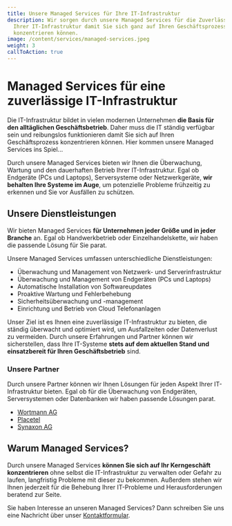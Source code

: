 ```yaml
---
title: Unsere Managed Services für Ihre IT-Infrastruktur
description: Wir sorgen durch unsere Managed Services für die Zuverlässigkeit
  Ihrer IT-Infrastruktur damit Sie sich ganz auf Ihren Geschäftsprozess
  konzentrieren können.
image: /content/services/managed-services.jpeg
weight: 3
callToAction: true
---
```


# Managed Services für eine zuverlässige IT-Infrastruktur
Die IT-Infrastruktur bildet in vielen modernen Unternehmen **die Basis für den alltäglichen Geschäftsbetrieb**. Daher muss die IT ständig verfügbar sein und reibungslos funktionieren damit Sie sich auf Ihren Geschäftsprozess konzentrieren können. Hier kommen unsere Managed Services ins Spiel...

Durch unsere Managed Services bieten wir Ihnen die Überwachung, Wartung und den dauerhaften Betrieb Ihrer IT-Infrastruktur. Egal ob Endgeräte (PCs und Laptops), Serversysteme oder Netzwerkgeräte, **wir behalten Ihre Systeme im Auge**, um potenzielle Probleme frühzeitig zu erkennen und Sie vor Ausfällen zu schützen.

<!-- <div class="bg-white py-24 sm:py-32">
  <div class="mx-auto max-w-7xl px-6 lg:px-8">
    <div class="mx-auto max-w-4xl text-center">
      <h2 class="text-base font-semibold leading-7 text-indigo-600">Managed Service Pakete</h2>
      <p class="mt-2 text-4xl font-bold tracking-tight text-gray-900 sm:text-5xl">Preise für alle Unternehmensgröße</p>
    </div>
    <p class="mx-auto mt-6 max-w-2xl text-center text-lg leading-8 text-gray-600">Distinctio et nulla eum soluta et neque labore quibusdam. Saepe et quasi iusto modi velit ut non voluptas in. Explicabo id ut laborum.</p>
    <div class="isolate mx-auto mt-10 grid max-w-md grid-cols-1 gap-8 lg:mx-0 lg:max-w-none lg:grid-cols-3">
      <div class="rounded-3xl p-8 ring-1 xl:p-10 ring-gray-200">
        <h3 id="tier-freelancer" class="text-lg font-semibold leading-8 text-gray-900">Freelancer</h3>
        <p class="mt-4 text-sm leading-6 text-gray-600">The essentials to provide your best work for clients.</p>
        <p class="mt-6 flex items-baseline gap-x-1">
          <span class="text-xl font-bold tracking-tight text-gray-900">Ab 59,40€ </span>
          <span class="text-sm font-semibold leading-6 text-gray-600">/month</span>
        </p>
        <a href="#" aria-describedby="tier-freelancer" class="mt-6 block rounded-md py-2 px-3 text-center text-sm font-semibold leading-6 focus-visible:outline focus-visible:outline-2 focus-visible:outline-offset-2 bg-indigo-600 text-white shadow-sm hover:bg-indigo-500 focus-visible:outline-indigo-600">Anfrage schicken</a>
        <ul role="list" class="mt-8 space-y-3 text-sm leading-6 xl:mt-10 text-gray-600">
          <li class="flex gap-x-3">
            <svg class="h-6 w-5 flex-none text-indigo-600" viewBox="0 0 20 20" fill="currentColor" aria-hidden="true">
              <path fill-rule="evenodd" d="M16.704 4.153a.75.75 0 01.143 1.052l-8 10.5a.75.75 0 01-1.127.075l-4.5-4.5a.75.75 0 011.06-1.06l3.894 3.893 7.48-9.817a.75.75 0 011.05-.143z" clip-rule="evenodd" />
            </svg>
            Endpoint Monitoring und Patchmanagement
          </li>
          <li class="flex gap-x-3">
            <svg class="h-6 w-5 flex-none text-indigo-600" viewBox="0 0 20 20" fill="currentColor" aria-hidden="true">
              <path fill-rule="evenodd" d="M16.704 4.153a.75.75 0 01.143 1.052l-8 10.5a.75.75 0 01-1.127.075l-4.5-4.5a.75.75 0 011.06-1.06l3.894 3.893 7.48-9.817a.75.75 0 011.05-.143z" clip-rule="evenodd" />
            </svg>
            Managed Endpoint Protection
        </ul>
      </div>
      <div class="rounded-3xl p-8 ring-1 xl:p-10 ring-gray-200">
        <h3 id="tier-startup" class="text-lg font-semibold leading-8 text-gray-900">Startup</h3>
        <p class="mt-4 text-sm leading-6 text-gray-600">A plan that scales with your rapidly growing business.</p>
        <p class="mt-6 flex items-baseline gap-x-1">
          <span class="text-4xl font-bold tracking-tight text-gray-900">$30</span>
          <span class="text-sm font-semibold leading-6 text-gray-600">/month</span>
        </p>
        <a href="#" aria-describedby="tier-startup" class="mt-6 block rounded-md py-2 px-3 text-center text-sm font-semibold leading-6 focus-visible:outline focus-visible:outline-2 focus-visible:outline-offset-2 bg-indigo-600 text-white shadow-sm hover:bg-indigo-500 focus-visible:outline-indigo-600">Buy plan</a>
        <ul role="list" class="mt-8 space-y-3 text-sm leading-6 xl:mt-10 text-gray-600">
          <li class="flex gap-x-3">
            <svg class="h-6 w-5 flex-none text-indigo-600" viewBox="0 0 20 20" fill="currentColor" aria-hidden="true">
              <path fill-rule="evenodd" d="M16.704 4.153a.75.75 0 01.143 1.052l-8 10.5a.75.75 0 01-1.127.075l-4.5-4.5a.75.75 0 011.06-1.06l3.894 3.893 7.48-9.817a.75.75 0 011.05-.143z" clip-rule="evenodd" />
            </svg>
            25 products
          </li>
          <li class="flex gap-x-3">
            <svg class="h-6 w-5 flex-none text-indigo-600" viewBox="0 0 20 20" fill="currentColor" aria-hidden="true">
              <path fill-rule="evenodd" d="M16.704 4.153a.75.75 0 01.143 1.052l-8 10.5a.75.75 0 01-1.127.075l-4.5-4.5a.75.75 0 011.06-1.06l3.894 3.893 7.48-9.817a.75.75 0 011.05-.143z" clip-rule="evenodd" />
            </svg>
            Up to 10,000 subscribers
          </li>
          <li class="flex gap-x-3">
            <svg class="h-6 w-5 flex-none text-indigo-600" viewBox="0 0 20 20" fill="currentColor" aria-hidden="true">
              <path fill-rule="evenodd" d="M16.704 4.153a.75.75 0 01.143 1.052l-8 10.5a.75.75 0 01-1.127.075l-4.5-4.5a.75.75 0 011.06-1.06l3.894 3.893 7.48-9.817a.75.75 0 011.05-.143z" clip-rule="evenodd" />
            </svg>
            Advanced analytics
          </li>
          <li class="flex gap-x-3">
            <svg class="h-6 w-5 flex-none text-indigo-600" viewBox="0 0 20 20" fill="currentColor" aria-hidden="true">
              <path fill-rule="evenodd" d="M16.704 4.153a.75.75 0 01.143 1.052l-8 10.5a.75.75 0 01-1.127.075l-4.5-4.5a.75.75 0 011.06-1.06l3.894 3.893 7.48-9.817a.75.75 0 011.05-.143z" clip-rule="evenodd" />
            </svg>
            24-hour support response time
          </li>
          <li class="flex gap-x-3">
            <svg class="h-6 w-5 flex-none text-indigo-600" viewBox="0 0 20 20" fill="currentColor" aria-hidden="true">
              <path fill-rule="evenodd" d="M16.704 4.153a.75.75 0 01.143 1.052l-8 10.5a.75.75 0 01-1.127.075l-4.5-4.5a.75.75 0 011.06-1.06l3.894 3.893 7.48-9.817a.75.75 0 011.05-.143z" clip-rule="evenodd" />
            </svg>
            Marketing automations
          </li>
        </ul>
      </div>
      <div class="rounded-3xl p-8 ring-1 xl:p-10 bg-gray-900 ring-gray-900">
        <h3 id="tier-enterprise" class="text-lg font-semibold leading-8 text-white">Enterprise</h3>
        <p class="mt-4 text-sm leading-6 text-gray-300">Dedicated support and infrastructure for your company.</p>
        <p class="mt-6 flex items-baseline gap-x-1">
          <span class="text-4xl font-bold tracking-tight text-white">Custom</span>
        </p>
        <a href="#" aria-describedby="tier-enterprise" class="mt-6 block rounded-md py-2 px-3 text-center text-sm font-semibold leading-6 focus-visible:outline focus-visible:outline-2 focus-visible:outline-offset-2 bg-white/10 text-white hover:bg-white/20 focus-visible:outline-white">Contact sales</a>
        <ul role="list" class="mt-8 space-y-3 text-sm leading-6 xl:mt-10 text-gray-300">
          <li class="flex gap-x-3">
            <svg class="h-6 w-5 flex-none text-white" viewBox="0 0 20 20" fill="currentColor" aria-hidden="true">
              <path fill-rule="evenodd" d="M16.704 4.153a.75.75 0 01.143 1.052l-8 10.5a.75.75 0 01-1.127.075l-4.5-4.5a.75.75 0 011.06-1.06l3.894 3.893 7.48-9.817a.75.75 0 011.05-.143z" clip-rule="evenodd" />
            </svg>
            Unlimited products
          </li>
          <li class="flex gap-x-3">
            <svg class="h-6 w-5 flex-none text-white" viewBox="0 0 20 20" fill="currentColor" aria-hidden="true">
              <path fill-rule="evenodd" d="M16.704 4.153a.75.75 0 01.143 1.052l-8 10.5a.75.75 0 01-1.127.075l-4.5-4.5a.75.75 0 011.06-1.06l3.894 3.893 7.48-9.817a.75.75 0 011.05-.143z" clip-rule="evenodd" />
            </svg>
            Unlimited subscribers
          </li>
          <li class="flex gap-x-3">
            <svg class="h-6 w-5 flex-none text-white" viewBox="0 0 20 20" fill="currentColor" aria-hidden="true">
              <path fill-rule="evenodd" d="M16.704 4.153a.75.75 0 01.143 1.052l-8 10.5a.75.75 0 01-1.127.075l-4.5-4.5a.75.75 0 011.06-1.06l3.894 3.893 7.48-9.817a.75.75 0 011.05-.143z" clip-rule="evenodd" />
            </svg>
            Advanced analytics
          </li>
          <li class="flex gap-x-3">
            <svg class="h-6 w-5 flex-none text-white" viewBox="0 0 20 20" fill="currentColor" aria-hidden="true">
              <path fill-rule="evenodd" d="M16.704 4.153a.75.75 0 01.143 1.052l-8 10.5a.75.75 0 01-1.127.075l-4.5-4.5a.75.75 0 011.06-1.06l3.894 3.893 7.48-9.817a.75.75 0 011.05-.143z" clip-rule="evenodd" />
            </svg>
            1-hour, dedicated support response time
          </li>
          <li class="flex gap-x-3">
            <svg class="h-6 w-5 flex-none text-white" viewBox="0 0 20 20" fill="currentColor" aria-hidden="true">
              <path fill-rule="evenodd" d="M16.704 4.153a.75.75 0 01.143 1.052l-8 10.5a.75.75 0 01-1.127.075l-4.5-4.5a.75.75 0 011.06-1.06l3.894 3.893 7.48-9.817a.75.75 0 011.05-.143z" clip-rule="evenodd" />
            </svg>
            Marketing automations
          </li>
          <li class="flex gap-x-3">
            <svg class="h-6 w-5 flex-none text-white" viewBox="0 0 20 20" fill="currentColor" aria-hidden="true">
              <path fill-rule="evenodd" d="M16.704 4.153a.75.75 0 01.143 1.052l-8 10.5a.75.75 0 01-1.127.075l-4.5-4.5a.75.75 0 011.06-1.06l3.894 3.893 7.48-9.817a.75.75 0 011.05-.143z" clip-rule="evenodd" />
            </svg>
            Custom reporting tools
          </li>
        </ul>
      </div>
    </div>
  </div>
</div>  -->

## Unsere Dienstleistungen
Wir bieten Managed Services **für Unternehmen jeder Größe und in jeder Branche** an. Egal ob Handwerkbetrieb oder Einzelhandelskette, wir haben die passende Lösung für Sie parat.

Unsere Managed Services umfassen unterschiedliche Dienstleistungen:

- Überwachung und Management von Netzwerk- und Serverinfrastruktur
- Überwachung und Management von Endgeräten (PCs und Laptops)
- Automatische Installation von Softwareupdates
- Proaktive Wartung und Fehlerbehebung
- Sicherheitsüberwachung und -management
- Einrichtung und Betrieb von Cloud Telefonanlagen

Unser Ziel ist es Ihnen eine zuverlässige IT-Infrastruktur zu bieten, die ständig überwacht und optimiert wird, um Ausfallzeiten oder Datenverlust zu vermeiden. Durch unsere Erfahrungen und Partner können wir sicherstellen, dass Ihre IT-Systeme **stets auf dem aktuellen Stand und einsatzbereit für Ihren Geschäftsbetrieb** sind.

### Unsere Partner
Durch unsere Partner können wir Ihnen Lösungen für jeden Aspekt Ihrer IT-Infrastruktur bieten. Egal ob für die Überwachung von Endgeräten, Serversystemen oder Datenbanken wir haben passende Lösungen parat.

- [Wortmann AG](https://www.wortmann.de/)
- [Placetel](https://www.placetel.de/)
- [Synaxon AG](https://synaxon.de/)

## Warum Managed Services?
Durch unsere Managed Services **können Sie sich auf Ihr Kerngeschäft konzentrieren** ohne selbst die IT-Infrastruktur zu verwalten oder Gefahr zu laufen, langfristig Probleme mit dieser zu bekommen. Außerdem stehen wir Ihnen jederzeit für die Behebung Ihrer IT-Probleme und Herausforderungen beratend zur Seite.

Sie haben Interesse an unseren Managed Services? Dann schreiben Sie uns eine Nachricht über unser [Kontaktformular](/kontakt).